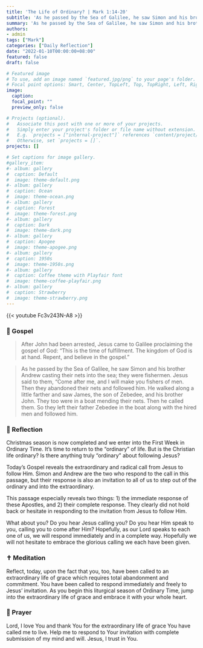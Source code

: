 ```yaml
---
title: 'The Life of Ordinary? | Mark 1:14-20'
subtitle: 'As he passed by the Sea of Galilee, he saw Simon and his brother Andrew casting their nets into the sea; they were fishermen.  Jesus said to them, “Come after me, and I will make you fishers of men.”  Then they left their nets and followed him.  Mark 1:16-18'
summary: 'As he passed by the Sea of Galilee, he saw Simon and his brother Andrew casting their nets into the sea; they were fishermen.  Jesus said to them, “Come after me, and I will make you fishers of men.”  Then they left their nets and followed him.  Mark 1:16-18'
authors:
- admin
tags: ["Mark"]
categories: ["Daily Reflection"]
date: "2022-01-10T00:00:00+08:00"
featured: false
draft: false

# Featured image
# To use, add an image named `featured.jpg/png` to your page's folder.
# Focal point options: Smart, Center, TopLeft, Top, TopRight, Left, Right, BottomLeft, Bottom, BottomRight
image:
  caption:
  focal_point: ""
  preview_only: false

# Projects (optional).
#   Associate this post with one or more of your projects.
#   Simply enter your project's folder or file name without extension.
#   E.g. `projects = ["internal-project"]` references `content/project/deep-learning/index.md`.
#   Otherwise, set `projects = []`.
projects: []

# Set captions for image gallery.
#gallery_item:
#- album: gallery
#  caption: Default
#  image: theme-default.png
#- album: gallery
#  caption: Ocean
#  image: theme-ocean.png
#- album: gallery
#  caption: Forest
#  image: theme-forest.png
#- album: gallery
#  caption: Dark
#  image: theme-dark.png
#- album: gallery
#  caption: Apogee
#  image: theme-apogee.png
#- album: gallery
#  caption: 1950s
#  image: theme-1950s.png
#- album: gallery
#  caption: Coffee theme with Playfair font
#  image: theme-coffee-playfair.png
#- album: gallery
#  caption: Strawberry
#  image: theme-strawberry.png
---
```


{{< youtube Fc3v243N-A8 >}}

### :love_letter: Gospel
> After John had been arrested, Jesus came to Galilee proclaiming the gospel of God: “This is the time of fulfillment. The kingdom of God is at hand. Repent, and believe in the gospel.”

> As he passed by the Sea of Galilee, he saw Simon and his brother Andrew casting their nets into the sea; they were fishermen. Jesus said to them, “Come after me, and I will make you fishers of men. Then they abandoned their nets and followed him. He walked along a little farther and saw James, the son of Zebedee, and his brother John. They too were in a boat mending their nets. Then he called them. So they left their father Zebedee in the boat along with the hired men and followed him.

### :speech_balloon: Reflection
Christmas season is now completed and we enter into the First Week in Ordinary Time.  It’s time to return to the “ordinary” of life.  But is the Christian life ordinary?  Is there anything truly “ordinary” about following Jesus?

Today’s Gospel reveals the extraordinary and radical call from Jesus to follow Him.  Simon and Andrew are the two who respond to the call in this passage, but their response is also an invitation to all of us to step out of the ordinary and into the extraordinary.

This passage especially reveals two things: 1) the immediate response of these Apostles, and 2) their complete response.  They clearly did not hold back or hesitate in responding to the invitation from Jesus to follow Him.

What about you?  Do you hear Jesus calling you?  Do you hear Him speak to you, calling you to come after Him?  Hopefully, as our Lord speaks to each one of us, we will respond immediately and in a complete way.  Hopefully we will not hesitate to embrace the glorious calling we each have been given.  

### :latin_cross: Meditation
Reflect, today, upon the fact that you, too, have been called to an extraordinary life of grace which requires total abandonment and commitment.  You have been called to respond immediately and freely to Jesus’ invitation.  As you begin this liturgical season of Ordinary Time, jump into the extraordinary life of grace and embrace it with your whole heart.

### :pray: Prayer
Lord, I love You and thank You for the extraordinary life of grace You have called me to live.  Help me to respond to Your invitation with complete submission of my mind and will.  Jesus, I trust in You.

